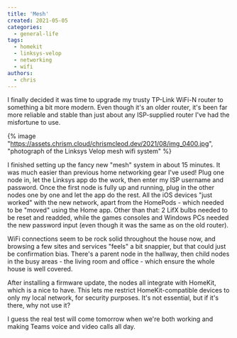 ```yaml
---
title: 'Mesh'
created: 2021-05-05
categories:
  - general-life
tags:
  - homekit
  - linksys-velop
  - networking
  - wifi
authors:
  - chris
---
```


I finally decided it was time to upgrade my trusty TP-Link WiFi-N router to something a bit more modern. Even though it's an older router, it's been far more reliable and stable than just about any ISP-supplied router I've had the misfortune to use.

{% image "https://assets.chrism.cloud/chrismcleod.dev/2021/08/img_0400.jpg", "photograph of the Linksys Velop mesh wifi system" %}

I finished setting up the fancy new "mesh" system in about 15 minutes. It was much easier than previous home networking gear I've used! Plug one node in, let the Linksys app do the work, then enter my ISP username and password. Once the first node is fully up and running, plug in the other nodes one by one and let the app do the rest. All the iOS devices "just worked" with the new network, apart from the HomePods - which needed to be "moved" using the Home app. Other than that: 2 LifX bulbs needed to be reset and readded, while the games consoles and Windows PCs needed the new password input (even though it was the same as on the old router).

WiFi connections seem to be rock solid throughout the house now, and browsing a few sites and services "feels" a bit snappier, but that could just be confirmation bias. There's a parent node in the hallway, then child nodes in the busy areas - the living room and office - which ensure the whole house is well covered.

After installing a firmware update, the nodes all integrate with HomeKit, which is a nice to have. This lets me restrict HomeKit-compatible devices to only my local network, for security purposes. It's not essential, but if it's there, why not use it?

I guess the real test will come tomorrow when we're both working and making Teams voice and video calls all day.

